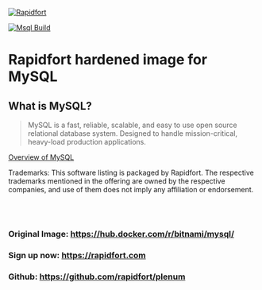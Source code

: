 [![Rapidfort](https://assets.website-files.com/6102f7f1589f985b19197b3d/61082629d82d1361e5835b58_rapidfort_logo-new.svg)](https://rapidfort.com) 

[![Msql Build](https://github.com/rapidfort/plenum/actions/workflows/mysql_bitnami.yml/badge.svg)](https://github.com/rapidfort/plenum/actions/workflows/mysql_bitnami.yml)
# Rapidfort hardened image for MySQL

## What is MySQL?

> MySQL is a fast, reliable, scalable, and easy to use open source relational database system. Designed to handle mission-critical, heavy-load production applications.

[Overview of MySQL](https://www.mysql.com/)

Trademarks: This software listing is packaged by Rapidfort. The respective trademarks mentioned in the offering are owned by the respective companies, and use of them does not imply any affiliation or endorsement.

<br>
<br>

### Original Image: https://hub.docker.com/r/bitnami/mysql/ 
### Sign up now: https://rapidfort.com
### Github: https://github.com/rapidfort/plenum
